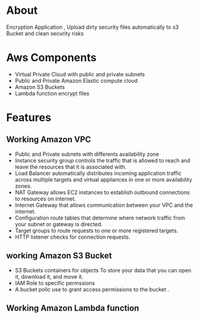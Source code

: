  # About
 
Encryption Application , Upload dirty security files automatically to s3 Bucket and clean security risks

# Aws Components 

- Virtual Private Cloud with public and private subnets
-	Public and Private Amazon Elastic compute cloud
- Amazon S3 Buckets
- Lambda function encrypt files 

# Features

  ## Working Amazon VPC

- Public and Private subnets with differents availability zone
-	Instance security group controls the traffic that is allowed to reach and leave the resources that it is associated with.
- Load Balancer automatically distributes incoming application traffic across multiple targets and virtual appliances in one or more availability zones.
- NAT Gateway allows EC2 instances to establish outbound connections to resources on internet.
- Internet Gateway that allows communication between your VPC and the internet.
- Configuration route tables that determine where network traffic from your subnet or gateway is directed.
- Target groups to route requests to one or more registered targets.
- HTTP listener checks for connection requests.

 ## working Amazon S3 Bucket 
 
 - S3 Buckets containers for objects To store your data that you can open it, download it, and move it.
 - IAM Role to specific permssions 
 - A bucket polic use to grant access permissions to the bucket .

## Working Amazon Lambda function
